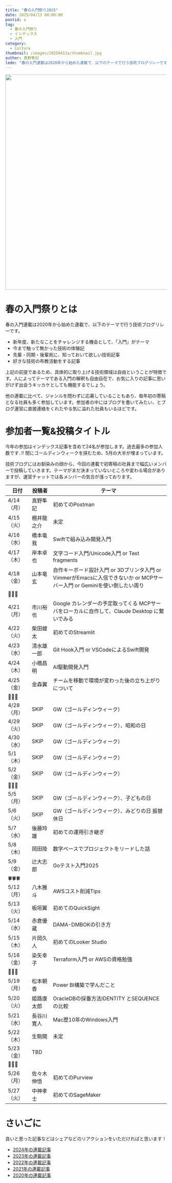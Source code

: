 ```yaml
---
title: "春の入門祭り2025"
date: 2025/04/13 00:00:00
postid: a
tag:
  - 春の入門祭り
  - インデックス
  - 入門
category:
  - Culture
thumbnail: /images/20250413a/thumbnail.jpg
author: 真野隼記
lede: "春の入門連載は2020年から始めた連載で、以下のテーマで行う技術ブログリレーです。"
---
```


<img src="/images/20250413a/img_5524_2.jpg" alt="" width="998" height="670" loading="lazy">

# 春の入門祭りとは

春の入門連載は2020年から始めた連載で、以下のテーマで行う技術ブログリレーです。

- 新年度、新たなことをチャレンジする機会として、「入門」がテーマ
- 今まで触って無かった技術の体験記
- 先輩・同期・後輩宛に、知っておいて欲しい技術記事
- 好きな技術の布教活動をする記事

上記の前提であるため、具体的に取り上げる技術領域は自由ということが特徴です。人によってテーマである入門の解釈も自由自在で、お気に入りの記事に思いがけず出会うキッカケとしても機能するでしょう。

他の連載に比べて、ジャンルを問わずに応募していることもあり、毎年初の寄稿となる社員も多く参加しています。参加者の中にはブログを書いてみたい、とブログ運営に直接連絡をくれたやる気に溢れた社員もいるほどです。

# 参加者一覧&投稿タイトル

今年の参加はインデックス記事を含めて24名が参加します。過去最多の参加人数です..!! 間にゴールディンウィークを挟むため、5月の大半が埋まっています。

技術ブログにはお馴染みの顔から、今回の連載で初寄稿の社員まで幅広いメンバーで投稿していきます。テーマがまだ決まっていないところや変わる場合がありますが、運営チャットでは各メンバーの気合が漲っております。

| 日付       | 投稿者      | テーマ                                                                                                                   |
|------------|-------------|--------------------------------------------------------------------------------------------------------------------------|
| 4/14（月） | 真野隼記    | 初めてのPostman                                                                                                          |
| 4/15（火） | 棚井龍之介  | 未定                                                                                                                     |
| 4/16（水） | 橋本竜我    | Swiftで組み込み開発入門                                                                                                  |
| 4/17（木） | 岸本卓也    | 文字コード入門/Unicode入門 or Text fragments                                                                             |
| 4/18（金） | 山本竜玄    | 自作キーボード設計入門 or 3Dプリンタ入門 or VimmerがEmacsに入信できないか or MCPサーバー入門 or Geminiを使い倒したい周り |
| 🌷🌷🌷 |  |  |
| 4/21（月） | 市川裕也    | Google カレンダーの予定取ってくる MCPサーバをローカルに自作して、Claude Desktop に繋いでみる                             |
| 4/22（火） | 柴田健太    | 初めてのStreamlit                                                                                                        |
| 4/23（水） | 清水雄一郎  | Git Hook入門 or VSCodeによるSwift開発                                                                                    |
| 4/24（木） | 小橋昌明    | AI駆動開発入門                                                                                                           |
| 4/25（金） | 金森翼      | チームを移動で環境が変わった後の立ち上がりについて                                                                       |
| 🦋🦋🦋 |  |  |
| 4/28（月） | SKIP        | GW（ゴールディンウィーク）                                                                                                           |
| 4/29（火） | SKIP        | GW（ゴールディンウィーク）、昭和の日                                                                                                                 |
| 4/30（水） | SKIP        | GW（ゴールディンウィーク）                                                                                                           |
| 5/1 （木） | SKIP        | GW（ゴールディンウィーク）                                                                                                           |
| 5/2 （金） | SKIP        | GW（ゴールディンウィーク）                                                                                                           |
| 🌼🌼🌼 |  |  |
| 5/5 （月） | SKIP        | GW（ゴールディンウィーク）、子どもの日                                                                                                               |
| 5/6 （火） | SKIP        | GW（ゴールディンウィーク）、みどりの日 振替休日                                                                                                      |
| 5/7 （水） | 後藤玲雄    | 初めての運用引き継ぎ                                                                                                     |
| 5/8 （木） | 岡田陸      | 数字ベースでプロジェクトをリードした話                                                                                   |
| 5/9 （金） | 辻大志郎    | Goテスト入門2025                                                                                                         |
| 🍀🍀🍀 |  |  |
| 5/12（月） | 八木雅斗    | AWSコスト削減Tips                                                                                                        |
| 5/13（火） | 板垣翼      | 初めてのQuickSight                                                                                                       |
| 5/14（水） | 赤倉優蔵    | DAMA-DMBOKの引き方                                                                                                       |
| 5/15（木） | 片岡久人    | 初めてのLooker Studio                                                                                                    |
| 5/16（金） | 染矢幸子    | Terraform入門 or AWSの資格勉強                                                                                           |
| 🌱🌱🌱 |  |  |
| 5/19（月） | 松本朝香    | Power BI構築で学んだこと                                                                                                 |
| 5/20（火） | 姫路康太郎  | OracleDBの採番方法IDENTITY とSEQUENCE の比較                                                                             |
| 5/21（水） | 長谷川 寛人 | Mac歴10年のWindows入門                                                                                                   |
| 5/22（木） | 生駒開      | 未定                                                                                                                     |
| 5/23（金） | TBD         |                                                                                                                          |
| 🐣🐣🐣 |  |  |
| 5/26（月） | 佐々木伸悟  | 初めてのPurview                                                                                                          |
| 5/27（火） | 中神孝士    | 初めてのSageMaker                                                                                                        |


# さいごに

良いと思った記事などはシェアなどのリアクションをいただければと思います！

- [2024年の連載記事](/articles/20240408a/)
- [2023年の連載記事](/articles/20230417a/)
- [2022年の連載記事](/articles/20220418a/)
- [2021年の連載記事](/articles/20210414a/)
- [2020年の連載記事](/articles/20200529/)

